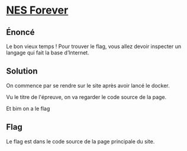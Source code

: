 # [NES Forever](https://hackropole.fr/fr/challenges/web/fcsc2020-web-nes-forever/)

## Énoncé

Le bon vieux temps ! Pour trouver le flag, vous allez devoir inspecter un langage qui fait la base d’Internet.

## Solution

On commence par se rendre sur le site après avoir lancé le docker.

Vu le titre de l'épreuve, on va regarder le code source de la page.

Et bim on a le flag


## Flag

Le flag est dans le code source de la page principale du site.

